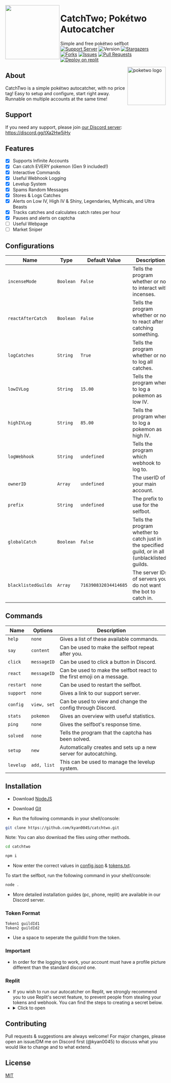 <meta name="description" content="This AutoCatcher was designed to automatically catch Pokemon spawned on Discord by Poketwo bot. It also offers other utility functions to automate features to make you rich in Poketwo. Apart from autocatching, the bot extends its features to easy customization with easy setup."/>

<meta name="keywords" content="Poketwo, Poketwo AutoCatcher, Poketwo Hack, poketwo selfbot, Poketwo vote, poketwo discord bot, poketwo bot, premium, poketwo commands, Safe autocatcher, catch pokemon, poketwo-hack, poketwo-autocatcher, youtube, poketwo free, poketwo paid, mass trade, github, mass-release, auto-vote, accurate,poketwo official server, poketwo auto catcher, poketwo helper bot, poketwo hack, poketwo rich, poketwo cheat, download,poketwo coins, poketwo shiny, online, how-to-get-rich-in-poketwo , kyan, Fuzzy, AI, Poketwo , latest, 2021, working, 2022"/>

<meta name="author" content="kyan0045"/>
<meta name="url" content="https://github.com/kyan0045/CatchTwo" />
<meta name="og:title" content="CatchTwo; Pokétwo Autocatcher"/>
<meta name="google-site-verification" content="premium best" />
<meta name="og:url" content="https://github.com/kyan0045/CatchTwo" />
<meta name="og:image" content="https://i.imgur.com/85PNo2N.png" />
<meta name="og:description" content="Simplest automation autocatcher and Hack for Poketwo with Market Commands and Poketwo Guide and it is Best and Poketwo command with automation. This bot or selfbot automatically catches Pokemon known as Autocatch on Discord. Several other Features to Easily Get Rich in Poketwo."/>

<!-- Header Top img  -->
<img src="https://media.discordapp.net/attachments/1033334586966552666/1054896887842488422/image.png" lt="poketwo autocatcher logo" align="left" height="170"><h1>CatchTwo; Pokétwo Autocatcher</h1>

Simple and free pokétwo selfbot</br>
[![Support Server](https://img.shields.io/badge/Support_Server-000?style=for-the-badge&logo=&color=informational)](https://discord.gg/tXa2Hw5jHy)
![Version](https://img.shields.io/badge/Version-1.2.6-000?style=for-the-badge&logo=&color=informational)
[![Stargazers](https://img.shields.io/github/stars/kyan0045/CatchTwo?style=for-the-badge&logo=&color=blue)](https://github.com/kyan0045/CatchTwo/stargazers)
[![Forks](https://img.shields.io/github/forks/kyan0045/CatchTwo?style=for-the-badge&logo=&color=blue)](https://github.com/kyan0045/CatchTwo/network/members)
[![Issues](https://img.shields.io/github/issues/kyan0045/CatchTwo?style=for-the-badge&logo=&color=informational)](https://github.com/kyan0045/CatchTwo/issues)
[![Pull Requests](https://img.shields.io/github/issues-pr/kyan0045/CatchTwo?style=for-the-badge&logo=&color=informational)](https://github.com/kyan0045/CatchTwo/pulls)
<a href="https://replit.com/new/github/kyan0045/catchtwo"><img src="https://binbashbanana.github.io/deploy-buttons/buttons/remade/replit.svg" alt="Deploy on replit" /></a>



<img src="https://poketwo.net/_next/image?url=%2Fassets%2Flogo.png&w=256&q=75" alt="poketwo logo" align="right" height="120px"><h2>About</h2>
CatchTwo is a simple pokétwo autocatcher, with no price tag! Easy to setup and configure, start right away. Runnable on multiple accounts at the same time!

<h2 align="left">Support</h2>

If you need any support, please join [our Discord server](https://discord.gg/tXa2Hw5jHy): https://discord.gg/tXa2Hw5jHy

<h2 align="left">Features</h2>

* [x] Supports Infinite Accounts </br>
* [x] Can catch EVERY pokemon (Gen 9 included!) </br>
* [x] Interactive Commands </br>
* [x] Useful Webhook Logging </br>
* [x] Levelup System </br>
* [x] Spams Random Messages </br>
* [x] Stores & Logs Catches </br>
* [x] Alerts on Low IV, High IV & Shiny, Legendaries, Mythicals, and Ultra Beasts</br>
* [x] Tracks catches and calculates catch rates per hour </br>
* [x] Pauses and alerts on captcha </br>
* [ ] Useful Webpage </br>
* [ ] Market Sniper </br>

<h2 align="left">Configurations</h2>


| Name  | Type | Default Value | Description |
| ------------- | ------------- | ------------- | ------------- |
| ```incenseMode```  | ```Boolean``` | ```False```  | Tells the program whether or not to interact with incenses. |
| ```reactAfterCatch```  | ```Boolean``` | ```False```  | Tells the program whether or not to react after catching something. |
| ```logCatches```  | ```String``` | ```True```  | Tells the program whether or not to log all catches. |
| ```lowIVLog```  | ```String``` | ```15.00```  | Tells the program when to log a pokemon as low IV. |
| ```highIVLog```  | ```String``` | ```85.00```  | Tells the program when to log a pokemon as high IV. |
| ```logWebhook```  | ```String``` | ```undefined```  | Tells the program which webhook to log to. |
| ```ownerID```  | ```Array``` | ```undefined```  | The userID of your main account. |
| ```prefix```  | ```String``` | ```undefined```  | The prefix to use for the selfbot. |
| ```globalCatch```  | ```Boolean``` | ```False```  | Tells the program whether to catch just in the specified guild, or in all (unblacklisted) guilds. |
| ```blacklistedGuilds```  | ```Array``` | ```716390832034414685```  | The server IDs of servers you do not want the bot to catch in. |

<h2 align="left">Commands</h2>

| Name  | Options | Description |
| ------------- | ------------- | ------------- |
| ```help```  | ```none```  | Gives a list of these available commands. |
| ```say```  | ```content``` | Can be used to make the selfbot repeat after you. |
| ```click```  | ```messageID``` | Can be used to click a button in Discord. |
| ```react```  | ```messageID``` | Can be used to make the selfbot react to the first emoji on a message. |
| ```restart```  | ```none``` | Can be used to restart the selfbot. |
| ```support```  | ```none``` | Gives a link to our support server. |
| ```config```  | ```view, set```  | Can be used to view and change the config through Discord. |
| ```stats```  | ```pokemon``` | Gives an overview with useful statistics. |
| ```ping```  | ```none``` | Gives the selfbot's response time. |
| ```solved```  | ```none``` | Tells the program that the captcha has been solved. |
| ```setup```  | ```new``` | Automatically creates and sets up a new server for autocatching. |
| ```levelup```  | ```add, list``` | This can be used to manage the levelup system. |


## Installation

- Download [NodeJS](https://nodejs.org/en/download)
- Download [Git](https://git-scm.com/downloads)
  
- Run the following commands in your shell/console:

```bash
git clone https://github.com/kyan0045/catchtwo.git
```
Note: You can also download the files using other methods.

```bash
cd catchtwo
```

```bash
npm i
```
- Now enter the correct values in [config.json](./config.json) & [tokens.txt](./tokens.txt).

To start the selfbot, run the following command in your shell/console:
```javascript
node .
```

- More detailed installation guides (pc, phone, replit) are available in our Discord server.

### Token Format
```
Token1 guildId1
Token2 guildId2
``` 
- Use a space to seperate the guildId from the token.

### Important

* In order for the logging to work, your account must have a profile picture different than the standard discord one.

### Replit

* If you wish to run our autocatcher on Replit, we strongly recommend you to use Replit's secret feature, to prevent people from stealing your tokens and webhook. You can find the steps to creating a secret below.
* <details><summary>Click to open</summary>
  1. Open your CatchTwo repl, and look for the "Secrets" tool. </br>
  <img src="https://media.discordapp.net/attachments/1031166956541333675/1134430854421151744/Opera_Snapshot_2023-07-28_122147_replit.com.png">
  </br>
  2. Click the secret tool, go to the new window, and click "New Secret".
  <img src="https://media.discordapp.net/attachments/1031166956541333675/1134432967180169256/Opera_Snapshot_2023-07-28_122438_replit.com.png?width=972&height=551">
  3. Create a secret called "TOKENS", put your tokens and guildId's in, and click "Save"
  <img src="https://media.discordapp.net/attachments/1031166956541333675/1134432967465377792/Opera_Snapshot_2023-07-28_122640_replit.com.png?width=1039&height=149">
  4. Create a secret called "CONFIG", put your config in, and click "Save"
  <img src="https://media.discordapp.net/attachments/1031166956541333675/1134432994149548072/Opera_Snapshot_2023-07-28_122751_replit.com.png?width=1039&height=171">
  And... you're done!
</details>

## Contributing
Pull requests & suggestions are always welcome! For major changes, please open an issue/DM me on Discord first (@kyan0045) to discuss what you would like to change and to what extend.

## License
[MIT](https://choosealicense.com/licenses/mit/)
